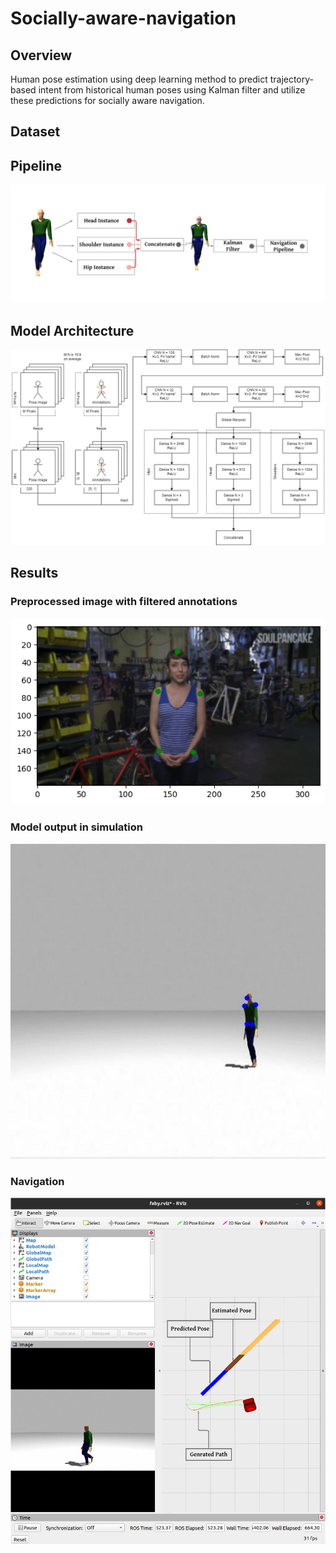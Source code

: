 # Socially-aware-navigation

## Overview
Human pose estimation using deep learning method to predict trajectory-based intent from historical human poses using Kalman filter and utilize these predictions for socially aware navigation.

## Dataset


## Pipeline
<p align="middle">
  <img src="Assets/pipeline.png"/>
</p>

## Model Architecture
<p align="middle">
  <img src="Assets/Architecture_Horizontal.png"/>
</p>

## Results
### Preprocessed image with filtered annotations
<p align="middle">
  <img src="Results/filtered.png"/>
</p>

### Model output in simulation
<p align="center">
<img src="./Results/sim_output.gif"/>
</p>

### Navigation
<p align="center">
<img src="./Results/nav_output.png"/>
</p>
